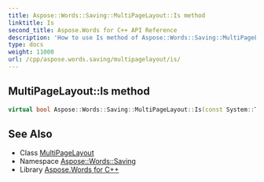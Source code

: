 ```yaml
---
title: Aspose::Words::Saving::MultiPageLayout::Is method
linktitle: Is
second_title: Aspose.Words for C++ API Reference
description: 'How to use Is method of Aspose::Words::Saving::MultiPageLayout class in C++.'
type: docs
weight: 11000
url: /cpp/aspose.words.saving/multipagelayout/is/
---
```

## MultiPageLayout::Is method




```cpp
virtual bool Aspose::Words::Saving::MultiPageLayout::Is(const System::TypeInfo &target) const override
```

## See Also

* Class [MultiPageLayout](../)
* Namespace [Aspose::Words::Saving](../../)
* Library [Aspose.Words for C++](../../../)
